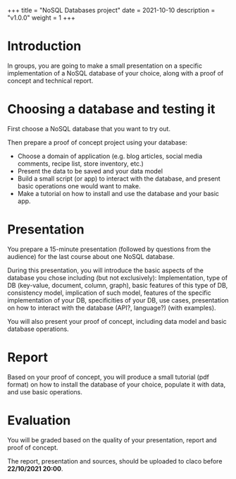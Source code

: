 +++
title = "NoSQL Databases project"
date = 2021-10-10
description = "v1.0.0"
weight = 1
+++

# Introduction

In groups, you are going to make a small presentation on a specific 
implementation of a NoSQL database of your choice, along with a 
proof of concept and technical report.

# Choosing a database and testing it 

First choose a NoSQL database that you want to try out.

Then prepare a proof of concept project using your database:

- Choose a domain of application (e.g. blog articles, social media comments,
  recipe list, store inventory, etc.)
- Present the data to be saved and your data model
- Build a small script (or app) to interact with the database, and present basic
operations one would want to make.
- Make a tutorial on how to install and use the database and your basic app. 

# Presentation

You prepare a 15-minute presentation (followed by questions from the audience)
for the last course about one NoSQL database. 

During this presentation, you will introduce the basic aspects of the
database you chose including (but not exclusively): Implementation, type of DB
(key-value, document, column, graph), basic features of this type of DB, 
consistency model, implication of such model, features of the specific
implementation of your DB, specificities of your DB, 
use cases, presentation on how to interact with the database (API?, language?)
(with examples).

You will also present your proof of concept, including data model and basic
database operations.

# Report

Based on your proof of concept, you will produce a small tutorial (pdf format)
on how to install the database of your choice, populate it with data, and
use basic operations.

# Evaluation

You will be graded based on the quality of your presentation, report and proof
of concept.

The report, presentation and sources, should be uploaded to claco before **22/10/2021 20:00**.
